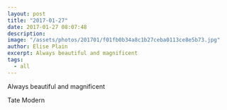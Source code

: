 ```yaml
---
layout: post
title: "2017-01-27"
date: 2017-01-27 08:07:48
description: 
image: "/assets/photos/201701/f01fb0b34a8c1b27ceba0113ce8e5b73.jpg"
author: Elise Plain
excerpt: Always beautiful and magnificent
tags: 
  - all
---
```


Always beautiful and magnificent
<p></p>
Tate Modern